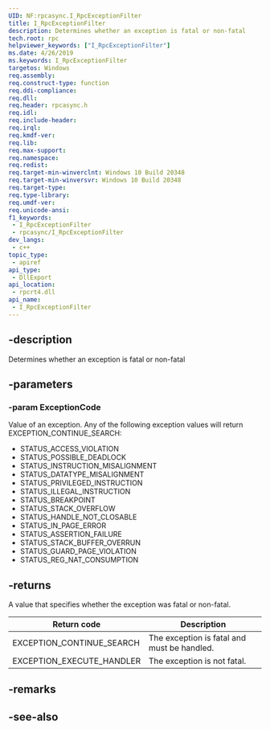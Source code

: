 ```yaml
---
UID: NF:rpcasync.I_RpcExceptionFilter
title: I_RpcExceptionFilter
description: Determines whether an exception is fatal or non-fatal
tech.root: rpc
helpviewer_keywords: ["I_RpcExceptionFilter"]
ms.date: 4/26/2019
ms.keywords: I_RpcExceptionFilter
targetos: Windows
req.assembly: 
req.construct-type: function
req.ddi-compliance: 
req.dll: 
req.header: rpcasync.h
req.idl: 
req.include-header: 
req.irql: 
req.kmdf-ver: 
req.lib: 
req.max-support: 
req.namespace: 
req.redist: 
req.target-min-winverclnt: Windows 10 Build 20348
req.target-min-winversvr: Windows 10 Build 20348
req.target-type: 
req.type-library: 
req.umdf-ver: 
req.unicode-ansi: 
f1_keywords:
 - I_RpcExceptionFilter
 - rpcasync/I_RpcExceptionFilter
dev_langs:
 - c++
topic_type:
 - apiref
api_type:
 - DllExport
api_location:
 - rpcrt4.dll
api_name:
 - I_RpcExceptionFilter
---
```


## -description

Determines whether an exception is fatal or non-fatal

## -parameters

### -param ExceptionCode

Value of an exception. Any of the following exception values will return EXCEPTION_CONTINUE_SEARCH:

- STATUS_ACCESS_VIOLATION
- STATUS_POSSIBLE_DEADLOCK
- STATUS_INSTRUCTION_MISALIGNMENT
- STATUS_DATATYPE_MISALIGNMENT
- STATUS_PRIVILEGED_INSTRUCTION
- STATUS_ILLEGAL_INSTRUCTION
- STATUS_BREAKPOINT
- STATUS_STACK_OVERFLOW
- STATUS_HANDLE_NOT_CLOSABLE
- STATUS_IN_PAGE_ERROR
- STATUS_ASSERTION_FAILURE
- STATUS_STACK_BUFFER_OVERRUN
- STATUS_GUARD_PAGE_VIOLATION
- STATUS_REG_NAT_CONSUMPTION

## -returns

A value that specifies whether the exception was fatal or non-fatal.

| Return code | Description
|-------------|------------|
| EXCEPTION_CONTINUE_SEARCH | The exception is fatal and must be handled. |
| EXCEPTION_EXECUTE_HANDLER | The exception is not fatal. |

## -remarks

## -see-also

